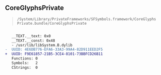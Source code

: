 ## CoreGlyphsPrivate

> `/System/Library/PrivateFrameworks/SFSymbols.framework/CoreGlyphsPrivate.bundle/CoreGlyphsPrivate`

```diff

   __TEXT.__text: 0x0
   __TEXT.__const: 0x48
   - /usr/lib/libSystem.B.dylib
-  UUID: 4E6DB776-EFA6-33A3-99A4-82D911EED2F5
+  UUID: F9E61857-21B5-3CE4-8101-73BBFCD26B11
   Functions: 0
   Symbols:   2
   CStrings:  0

```
